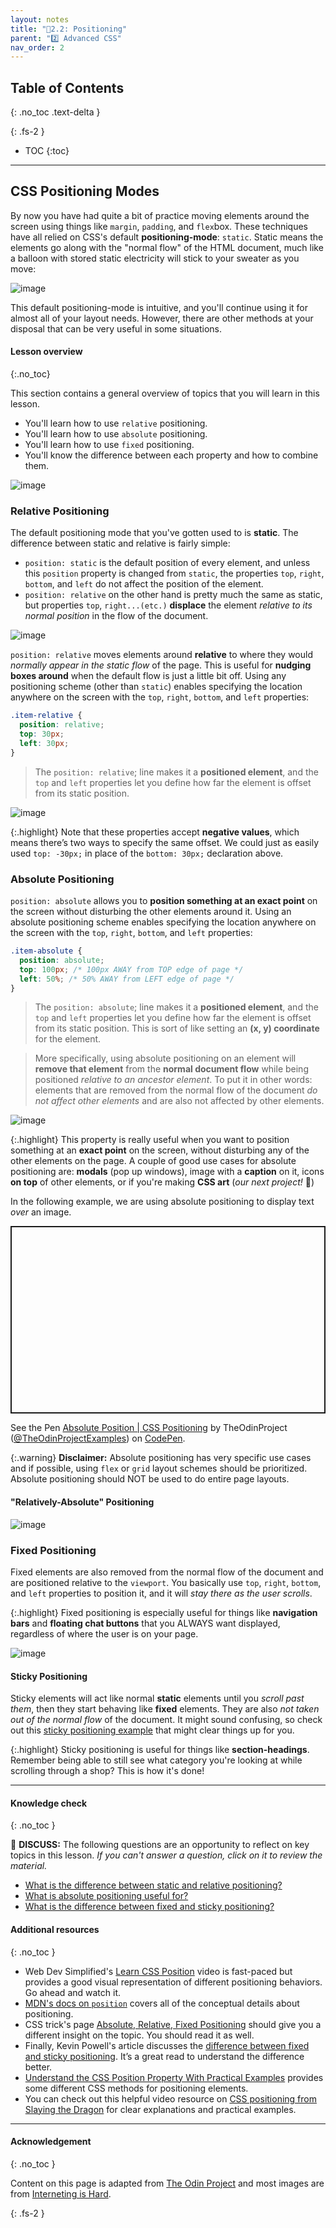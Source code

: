 ```yaml
---
layout: notes
title: "📓2.2: Positioning" 
parent: "2️⃣ Advanced CSS"
nav_order: 2
---
```


## Table of Contents
{: .no_toc .text-delta }

{: .fs-2 }
- TOC
{:toc}

---

## CSS Positioning Modes

By now you have had quite a bit of practice moving elements around the screen using things like `margin`, `padding`, and `flex`box. These techniques have all relied on CSS's default **positioning-mode**: `static`. Static means the elements go along with the "normal flow" of the HTML document, much like a balloon with stored static electricity will stick to your sweater as you move:

![image](https://coolscienceexperimentshq.com/wp-content/uploads/2015/12/Make-Your-Hair-Stand-on-End-Science-Experiment-Step-2.jpg)

This default positioning-mode is intuitive, and you'll continue using it for almost all of your layout needs. However, there are other methods at your disposal that can be very useful in some situations.

#### Lesson overview
{:.no_toc}

This section contains a general overview of topics that you will learn in this lesson.

- You'll learn how to use `relative` positioning.
- You'll learn how to use `absolute` positioning.
- You'll learn how to use `fixed` positioning.
- You'll know the difference between each property and how to combine them.

![image](figures/positioned-elements-terminology.png)

### Relative Positioning

The default positioning mode that you've gotten used to is **static**. The difference between static and relative is fairly simple:
* `position: static` is the default position of every element, and unless this `position` property is changed from `static`, the properties `top`, `right`, `bottom`, and `left` do not affect the position of the element. 
* `position: relative` on the other hand is pretty much the same as static, but properties `top`, `right...(etc.)` **displace** the element _relative to its normal position_ in the flow of the document.

![image](figures/css-relative-positioning.png)

<div class="imp" markdown="block">
  
`position: relative` moves elements around **relative** to where they would _normally appear in the static flow_ of the page. This is useful for **nudging boxes around** when the default flow is just a little bit off. Using any positioning scheme (other than `static`) enables specifying the location anywhere on the screen with the  `top`, `right`, `bottom`, and `left` properties: 

```css
.item-relative {
  position: relative;
  top: 30px; 
  left: 30px; 
}
```
> The `position: relative`; line makes it a **positioned element**, and the `top` and `left` properties let you define how far the element is offset from its static position. 

</div>

![image](figures/relative-positioning-offsets.png)

{:.highlight}
Note that these properties accept **negative values**, which means there’s two ways to specify the same offset. We could just as easily used `top: -30px;` in place of the `bottom: 30px;` declaration above.

### Absolute Positioning

<div class="imp" markdown="block">
  
`position: absolute` allows you to **position something at an exact point** on the screen without disturbing the other elements around it. Using an absolute positioning scheme enables specifying the location anywhere on the screen with the  `top`, `right`, `bottom`, and `left` properties: 

```css
.item-absolute {
  position: absolute;
  top: 100px; /* 100px AWAY from TOP edge of page */
  left: 50%; /* 50% AWAY from LEFT edge of page */
}
```
> The `position: absolute`; line makes it a **positioned element**, and the `top` and `left` properties let you define how far the element is offset from its static position. This is sort of like setting an **(x, y) coordinate** for the element.

</div>

> More specifically, using absolute positioning on an element will **remove that element** from the **normal document flow** while being positioned _relative to an ancestor element_. To put it in other words: elements that are removed from the normal flow of the document _do not affect other elements_ and are also not affected by other elements.

![image](figures/css-absolute-positioning.png)

{:.highlight}
This property is really useful when you want to position something at an **exact point** on the screen, without disturbing any of the other elements on the page. A couple of good use cases for absolute positioning are: **modals** (pop up windows), image with a **caption** on it, icons **on top** of other elements, or if you're making **CSS art** (_our next project!_ 🎨)

In the following example, we are using absolute positioning to display text _over_ an image.

<p class="codepen" data-height="300" data-theme-id="dark" data-default-tab="css,result" data-slug-hash="poWyWeJ" data-editable="true" data-user="TheOdinProjectExamples" style="height: 300px; box-sizing: border-box; display: flex; align-items: center; justify-content: center; border: 2px solid; margin: 1em 0; padding: 1em;">

<span>See the Pen <a href="https://codepen.io/TheOdinProjectExamples/pen/poWyWeJ">
Absolute Position | CSS Positioning</a> by TheOdinProject (<a href="https://codepen.io/TheOdinProjectExamples">@TheOdinProjectExamples</a>)
on <a href="https://codepen.io">CodePen</a>.</span>

</p>

<script async src="https://cpwebassets.codepen.io/assets/embed/ei.js"></script>

{:.warning}
**Disclaimer:** Absolute positioning has very specific use cases and if possible, using `flex` or `grid` layout schemes should be prioritized. Absolute positioning should NOT be used to do entire page layouts.

#### "Relatively-Absolute" Positioning

![image](figures/css-relatively-absolute-positioning.png)

### Fixed Positioning

Fixed elements are also removed from the normal flow of the document and are positioned relative to the `viewport`. You basically use `top`, `right`, `bottom`, and `left` properties to position it, and it will _stay there as the user scrolls_. 

{:.highlight}
Fixed positioning is especially useful for things like **navigation bars** and **floating chat buttons** that you ALWAYS want displayed, regardless of where the user is on your page. 

![image](figures/css-fixed-positioning.png)

#### Sticky Positioning

Sticky elements will act like normal **static** elements until you _scroll past them_, then they start behaving like **fixed** elements. They are also _not taken out of the normal flow_ of the document. It might sound confusing, so check out this [sticky positioning example](https://codepen.io/theanam/pen/MPLBYy) that might clear things up for you. 

{:.highlight}
Sticky positioning is useful for things like **section-headings**. Remember being able to still see what category you're looking at while scrolling through a shop? This is how it's done!

---

#### Knowledge check
{: .no_toc }

<div class="task" markdown="1">

💬 **DISCUSS:** The following questions are an opportunity to reflect on key topics in this lesson. _If you can't answer a question, click on it to review the material._

- [What is the difference between static and relative positioning?](#static-and-relative-positioning)
- [What is absolute positioning useful for?](#absolute-positioning)
- [What is the difference between fixed and sticky positioning?](https://www.kevinpowell.co/article/positition-fixed-vs-sticky/)

</div>

#### Additional resources
{: .no_toc }

- Web Dev Simplified's [Learn CSS Position](https://www.youtube.com/watch?v=jx5jmI0UlXU) video is fast-paced but provides a good visual representation of different positioning behaviors. Go ahead and watch it.
- [MDN's docs on `position`](https://developer.mozilla.org/en-US/docs/Web/CSS/position) covers all of the conceptual details about positioning.
- CSS trick's page [Absolute, Relative, Fixed Positioning](https://css-tricks.com/absolute-relative-fixed-positioining-how-do-they-differ/) should give you a different insight on the topic. You should read it as well.
- Finally, Kevin Powell's article discusses the [difference between fixed and sticky positioning](https://www.kevinpowell.co/article/positition-fixed-vs-sticky/). It’s a great read to understand the difference better.
- [Understand the CSS Position Property With Practical Examples](https://www.makeuseof.com/css-position-property-practical-examples/) provides some different CSS methods for positioning elements.
- You can check out this helpful video resource on [CSS positioning from Slaying the Dragon](https://www.youtube.com/watch?v=MxEtxo_AaZ4&t=2s) for clear explanations and practical examples.

---

#### Acknowledgement
{: .no_toc }

Content on this page is adapted from [The Odin Project](https://www.theodinproject.com/) and most images are from [Interneting is Hard](https://internetingishard.netlify.app/).

{: .fs-2 }

